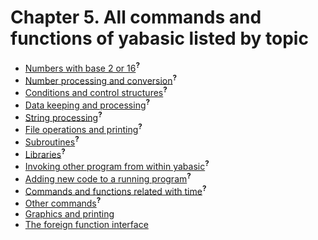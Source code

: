 # Chapter 5. All commands and functions of yabasic listed by topic

 * [Numbers with base 2 or 16]()<sup>**?**</sup>
 * [Number processing and conversion]()<sup>**?**</sup>
 * [Conditions and control structures]()<sup>**?**</sup>
 * [Data keeping and processing]()<sup>**?**</sup>
 * [String processing]()<sup>**?**</sup>
 * [File operations and printing]()<sup>**?**</sup>
 * [Subroutines]()<sup>**?**</sup>
 * [Libraries]()<sup>**?**</sup>
 * [Invoking other program from within yabasic]()<sup>**?**</sup>
 * [Adding new code to a running program]()<sup>**?**</sup>
 * [Commands and functions related with time]()<sup>**?**</sup>
 * [Other commands]()<sup>**?**</sup>
 * [Graphics and printing](graphics-and-printing.html)
 * [The foreign function interface](the-foreign-function-interface.html)
